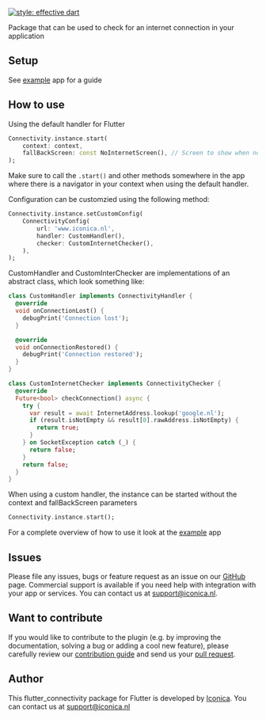 [![style: effective dart](https://img.shields.io/badge/style-effective_dart-40c4ff.svg)](https://github.com/tenhobi/effective_dart) 

Package that can be used to check for an internet connection in your application

## Setup

See [example](./example/lib/main.dart) app for a guide

## How to use

Using the default handler for Flutter
```dart
Connectivity.instance.start(
    context: context,
    fallBackScreen: const NoInternetScreen(), // Screen to show when no internet has been detected. NoInternetScreen is a screen provided by this package but any can be used.
);
``` 
Make sure to call the ```.start()``` and other methods somewhere in the app where there is a navigator in your context when using the default handler.

Configuration can be customzied using the following method:
```dart
Connectivity.instance.setCustomConfig(
    ConnectivityConfig(
        url: 'www.iconica.nl',
        handler: CustomHandler(),
        checker: CustomInternetChecker(),
    ),
);
```

CustomHandler and CustomInterChecker are implementations of an abstract class, which look something like:

```dart
class CustomHandler implements ConnectivityHandler {
  @override
  void onConnectionLost() {
    debugPrint('Connection lost');
  }

  @override
  void onConnectionRestored() {
    debugPrint('Connection restored');
  }
}
```

```dart
class CustomInternetChecker implements ConnectivityChecker {
  @override
  Future<bool> checkConnection() async {
    try {
      var result = await InternetAddress.lookup('google.nl');
      if (result.isNotEmpty && result[0].rawAddress.isNotEmpty) {
        return true;
      }
    } on SocketException catch (_) {
      return false;
    }
    return false;
  }
}
```

When using a custom handler, the instance can be started without the context and fallBackScreen parameters
```dart
Connectivity.instance.start();
```

For a complete overview of how to use it look at the [example](./example/lib/main.dart) app


## Issues

Please file any issues, bugs or feature request as an issue on our [GitHub](https://github.com/Iconica-Development/flutter_connectivity) page. Commercial support is available if you need help with integration with your app or services. You can contact us at [support@iconica.nl](mailto:support@iconica.nl).

## Want to contribute

If you would like to contribute to the plugin (e.g. by improving the documentation, solving a bug or adding a cool new feature), please carefully review our [contribution guide](../CONTRIBUTING.md) and send us your [pull request](https://github.com/Iconica-Development/flutter_connectivity/pulls).

## Author

This flutter_connectivity package for Flutter is developed by [Iconica](https://iconica.nl). You can contact us at <support@iconica.nl>
